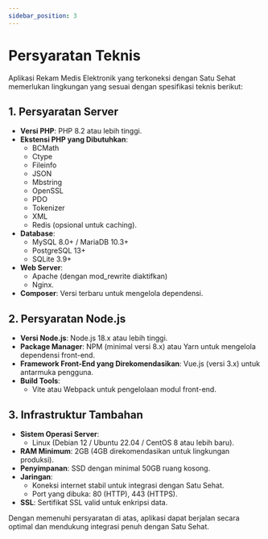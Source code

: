 ```yaml
---
sidebar_position: 3
---
```


# Persyaratan Teknis

Aplikasi Rekam Medis Elektronik yang terkoneksi dengan Satu Sehat memerlukan lingkungan yang sesuai dengan spesifikasi teknis berikut:

## 1. Persyaratan Server

- **Versi PHP**: PHP 8.2 atau lebih tinggi.
- **Ekstensi PHP yang Dibutuhkan**:
  - BCMath
  - Ctype
  - Fileinfo
  - JSON
  - Mbstring
  - OpenSSL
  - PDO
  - Tokenizer
  - XML
  - Redis (opsional untuk caching).
- **Database**:
  - MySQL 8.0+ / MariaDB 10.3+
  - PostgreSQL 13+
  - SQLite 3.9+
- **Web Server**:
  - Apache (dengan mod_rewrite diaktifkan)
  - Nginx.
- **Composer**: Versi terbaru untuk mengelola dependensi.

## 2. Persyaratan Node.js

- **Versi Node.js**: Node.js 18.x atau lebih tinggi.
- **Package Manager**: NPM (minimal versi 8.x) atau Yarn untuk mengelola dependensi front-end.
- **Framework Front-End yang Direkomendasikan**: Vue.js (versi 3.x) untuk antarmuka pengguna.
- **Build Tools**:
  - Vite atau Webpack untuk pengelolaan modul front-end.

## 3. Infrastruktur Tambahan

- **Sistem Operasi Server**:
  - Linux (Debian 12 / Ubuntu 22.04 / CentOS 8 atau lebih baru).
- **RAM Minimum**: 2GB (4GB direkomendasikan untuk lingkungan produksi).
- **Penyimpanan**: SSD dengan minimal 50GB ruang kosong.
- **Jaringan**:
  - Koneksi internet stabil untuk integrasi dengan Satu Sehat.
  - Port yang dibuka: 80 (HTTP), 443 (HTTPS).
- **SSL**: Sertifikat SSL valid untuk enkripsi data.

Dengan memenuhi persyaratan di atas, aplikasi dapat berjalan secara optimal dan mendukung integrasi penuh dengan Satu Sehat.

